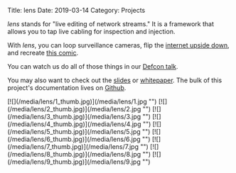 Title: lens
Date: 2019-03-14
Category: Projects

*lens* stands for "live editing of network streams." It is a framework that allows you to tap live cabling for inspection and injection.

With *lens*, you can loop surveillance cameras, flip the [internet upside down](http://www.ex-parrot.com/pete/upside-down-ternet.html), and recreate [this comic](https://xkcd.com/341/).

You can watch us do all of those things in our [Defcon talk](http://www.youtube.com/watch?v=RoOqznZUClI).

You may also want to check out the [slides](https://github.com/ervanalb/lens/blob/master/docs/LENS_DEFCON_23_slides.pdf) or [whitepaper](https://github.com/ervanalb/lens/blob/master/docs/lens_whitepaper.pdf). The bulk of this project's documentation lives on [Github](https://github.com/ervanalb/lens).

<p class="images">
[![](/media/lens/1_thumb.jpg)](/media/lens/1.jpg "")
[![](/media/lens/2_thumb.jpg)](/media/lens/2.jpg "")
[![](/media/lens/3_thumb.jpg)](/media/lens/3.jpg "")
[![](/media/lens/4_thumb.jpg)](/media/lens/4.jpg "")
[![](/media/lens/5_thumb.jpg)](/media/lens/5.jpg "")
[![](/media/lens/6_thumb.jpg)](/media/lens/6.jpg "")
[![](/media/lens/7_thumb.jpg)](/media/lens/7.jpg "")
[![](/media/lens/8_thumb.jpg)](/media/lens/8.jpg "")
[![](/media/lens/9_thumb.jpg)](/media/lens/9.jpg "")
</p>
